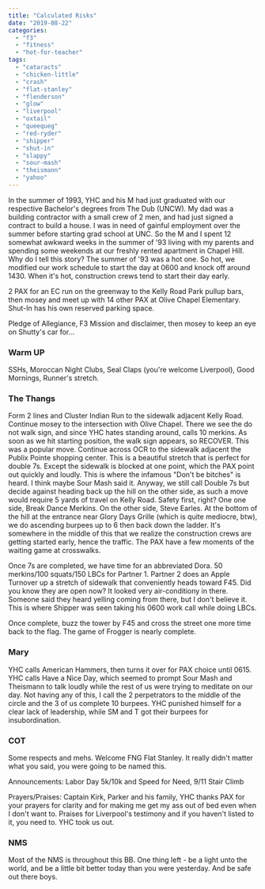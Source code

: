```yaml
---
title: "Calculated Risks"
date: "2019-08-22"
categories: 
  - "f3"
  - "fitness"
  - "hot-for-teacher"
tags: 
  - "cataracts"
  - "chicken-little"
  - "crash"
  - "flat-stanley"
  - "flenderson"
  - "glow"
  - "liverpool"
  - "oxtail"
  - "queequeg"
  - "red-ryder"
  - "shipper"
  - "shut-in"
  - "slappy"
  - "sour-mash"
  - "theismann"
  - "yahoo"
---
```


In the summer of 1993, YHC and his M had just graduated with our respective Bachelor's degrees from The Dub (UNCW). My dad was a building contractor with a small crew of 2 men, and had just signed a contract to build a house. I was in need of gainful employment over the summer before starting grad school at UNC. So the M and I spent 12 somewhat awkward weeks in the summer of '93 living with my parents and spending some weekends at our freshly rented apartment in Chapel Hill. Why do I tell this story? The summer of '93 was a hot one. So hot, we modified our work schedule to start the day at 0600 and knock off around 1430. When it's hot, construction crews tend to start their day early.

2 PAX for an EC run on the greenway to the Kelly Road Park pullup bars, then mosey and meet up with 14 other PAX at Olive Chapel Elementary. Shut-In has his own reserved parking space.

Pledge of Allegiance, F3 Mission and disclaimer, then mosey to keep an eye on Shutty's car for...

### Warm UP

SSHs, Moroccan Night Clubs, Seal Claps (you're welcome Liverpool), Good Mornings, Runner's stretch.

### The Thangs

Form 2 lines and Cluster Indian Run to the sidewalk adjacent Kelly Road. Continue mosey to the intersection with Olive Chapel. There we see the do not walk sign, and since YHC hates standing around, calls 10 merkins. As soon as we hit starting position, the walk sign appears, so RECOVER. This was a popular move. Continue across OCR to the sidewalk adjacent the Publix Pointe shopping center. This is a beautiful stretch that is perfect for double 7s. Except the sidewalk is blocked at one point, which the PAX point out quickly and loudly. This is where the infamous "Don't be bitches" is heard. I think maybe Sour Mash said it. Anyway, we still call Double 7s but decide against heading back up the hill on the other side, as such a move would require 5 yards of travel on Kelly Road. Safety first, right? One one side, Break Dance Merkins. On the other side, Steve Earles. At the bottom of the hill at the entrance near Glory Days Grille (which is quite mediocre, btw), we do ascending burpees up to 6 then back down the ladder. It's somewhere in the middle of this that we realize the construction crews are getting started early, hence the traffic. The PAX have a few moments of the waiting game at crosswalks.

Once 7s are completed, we have time for an abbreviated Dora. 50 merkins/100 squats/150 LBCs for Partner 1. Partner 2 does an Apple Turnover up a stretch of sidewalk that conveniently heads toward F45. Did you know they are open now? It looked very air-conditiony in there. Someone said they heard yelling coming from there, but I don't believe it. This is where Shipper was seen taking his 0600 work call while doing LBCs.

Once complete, buzz the tower by F45 and cross the street one more time back to the flag. The game of Frogger is nearly complete.

### Mary

YHC calls American Hammers, then turns it over for PAX choice until 0615. YHC calls Have a Nice Day, which seemed to prompt Sour Mash and Theismann to talk loudly while the rest of us were trying to meditate on our day. Not having any of this, I call the 2 perpetrators to the middle of the circle and the 3 of us complete 10 burpees. YHC punished himself for a clear lack of leadership, while SM and T got their burpees for insubordination.

### COT

Some respects and mehs. Welcome FNG Flat Stanley. It really didn't matter what you said, you were going to be named this.

Announcements: Labor Day 5k/10k and Speed for Need, 9/11 Stair Climb

Prayers/Praises: Captain Kirk, Parker and his family, YHC thanks PAX for your prayers for clarity and for making me get my ass out of bed even when I don't want to. Praises for Liverpool's testimony and if you haven't listed to it, you need to. YHC took us out.

### NMS

Most of the NMS is throughout this BB. One thing left - be a light unto the world, and be a little bit better today than you were yesterday. And be safe out there boys.
